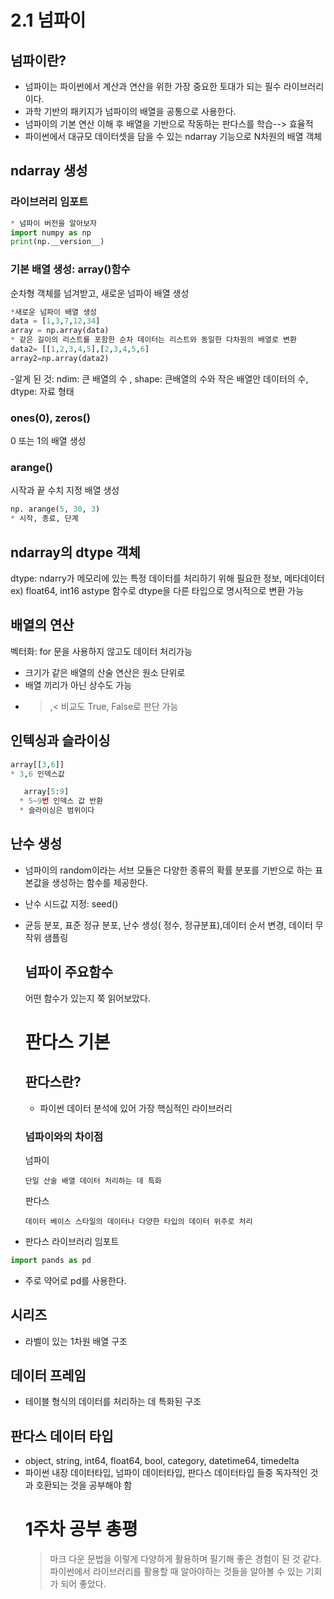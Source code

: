 # 2.1 넘파이
## 넘파이란?

- 넘파이는 파이썬에서 계산과 연산을 위한 가장 중요한 토대가 되는 필수 라이브러리이다.
- 과학 기반의 패키지가 넘파이의 배열을 공통으로 사용한다.
- 넘파이의 기본 연산 이해 후 배열을 기반으로 작동하는 판다스를 학습--> 효율적
- 파이썬에서 대규모 데이터셋을 담을 수 있는 ndarray 기능으로 N차원의 배열 객체

 ## ndarray 생성
 ### 라이브러리 임포트
```python
* 넘파이 버전을 알아보자
import numpy as np
print(np.__version__)
```
### 기본 배열 생성: array()함수
순차형 객체를 넘겨받고, 새로운 넘파이 배열 생성
```python
*새로운 넘파이 배열 생성
data = [1,3,7,12,34]
array = np.array(data)
* 같은 길이의 리스트를 포함한 순차 데이터는 리스트와 동일한 다차원의 배열로 변환
data2= [[1,2,3,4,5],[2,3,4,5,6]
array2=np.array(data2)
```
-알게 된 것: ndim: 큰 배열의 수 , shape: 큰배열의 수와 작은 배열안 데이터의 수, dtype: 자료 형태
### ones(0), zeros()
0 또는 1의 배열 생성
### arange()
시작과 끝 수치 지정 배열 생성
```python
np. arange(5, 30, 3)
* 시작, 종료, 단계
```
 ## ndarray의 dtype 객체
 dtype: ndarry가 메모리에 있는 특정 데이터를 처리하기 위해 필요한 정보, 메타데이터
 ex) float64, int16
 astype 함수로 dtype을 다른 타입으로 명시적으로 변환 가능

 ## 배열의 연산
 벡터화: for 문을 사용하지 않고도 데이터 처리가능
 - 크기가 같은 배열의 산술 연산은 원소 단위로
 - 배열 끼리가 아닌 상수도 가능
 - >,< 비교도 True, False로 판단 가능
## 인텍싱과 슬라이싱
```python
array[[3,6]]
* 3,6 인덱스값
```
    
```python
   array[5:9]
  * 5~9번 인덱스 값 반환
  * 슬라이싱은 범위이다
```
## 난수 생성
- 넘파이의 random이라는 서브 모듈은 다양한 종류의 확률 분포를 기반으로 하는 표본값을 생성하는 함수를 제공한다.
- 난수 시드값 지정: seed()
- 균등 분포, 표준 정규 분포, 난수 생성( 정수, 정규분표),데이터 순서 변경, 데이터 무작위 샘플링

  ## 넘파이 주요함수
  어떤 함수가 있는지 쭉 읽어보았다.

  # 판다스 기본
  ## 판다스란?
  - 파이썬 데이터 분석에 있어 가장 핵심적인 라이브러리
  ### 넘파이와의 차이점
  넘파이
  ```
  단일 산술 배열 데이터 처리하는 데 특화
  ```
  판다스
  ```
  데이터 베이스 스타일의 데이터나 다양한 타입의 데이터 위주로 처리
  
  ```
* 판다스 라이브러리 임포트
```python
import pands as pd
```
* 주로 약어로 pd를 사용한다.
## 시리즈
* 라벨이 있는 1차원 배열 구조
## 데이터 프레임
* 테이블 형식의 데이터를 처리하는 데 특화된 구조
 ## 판다스 데이터 타입
* object, string, int64, float64, bool, category, datetime64, timedelta 
* 파이썬 내장 데이터타입, 넘파이 데이터타입, 판다스 데이터타입 들중 독자적인 것과 호환되는 것을 공부해야 함
  # 1주차 공부 총평
  > 마크 다운 문법을 이렇게 다양하게 활용하며 필기해 좋은 경험이 된 것 같다.
  > 파이썬에서 라이브러리를 활용할 때 알아야하는 것들을 알아볼 수 있는 기회가 되어 좋았다.
